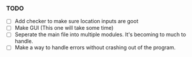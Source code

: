 ### TODO
- [ ] Add checker to make sure location inputs are goot
- [ ] Make GUI (This one will take some time)
- [ ] Seperate the main file into multiple modules. It's becoming to much to handle.
- [ ] Make a way to handle errors without crashing out of the program.
